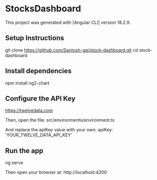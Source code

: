 # StocksDashboard

This project was generated with [Angular CLI] version 18.2.9.

## Setup Instructions 

git clone https://github.com/Santosh-gaj/stock-dashboard.git
cd stock-dashboard

## Install dependencies

npm install
ng2-chart

## Configure the API Key
https://twelvedata.com 

Then, open the file:
src/environments/environment.ts

And replace the apiKey value with your own: 
 apiKey: 'YOUR_TWELVE_DATA_API_KEY'

## Run the app

ng serve

Then open your browser at:
http://localhost:4200

